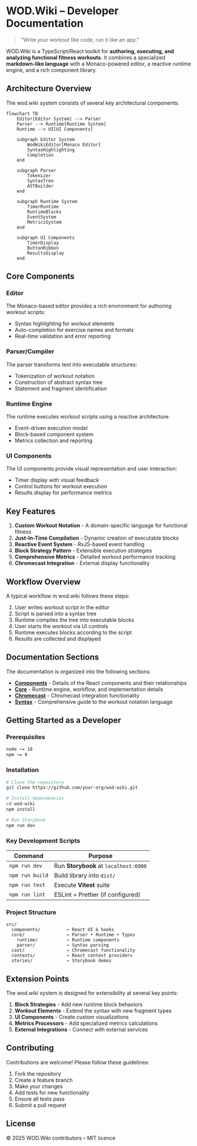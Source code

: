# WOD.Wiki – Developer Documentation

> "Write your workout like code, run it like an app."

WOD.Wiki is a TypeScript/React toolkit for **authoring, executing, and analyzing functional fitness workouts**. It combines a specialized **markdown-like language** with a Monaco-powered editor, a reactive runtime engine, and a rich component library.

## Architecture Overview

The wod.wiki system consists of several key architectural components:

```mermaid
flowchart TB
    Editor[Editor System] --> Parser
    Parser --> Runtime[Runtime System]
    Runtime --> UI[UI Components]
    
    subgraph Editor System
        WodWikiEditor[Monaco Editor]
        SyntaxHighlighting
        Completion
    end
    
    subgraph Parser
        Tokenizer
        SyntaxTree
        ASTBuilder
    end
    
    subgraph Runtime System
        TimerRuntime
        RuntimeBlocks
        EventSystem
        MetricsSystem
    end
    
    subgraph UI Components
        TimerDisplay
        ButtonRibbon
        ResultsDisplay
    end
```

## Core Components

### Editor

The Monaco-based editor provides a rich environment for authoring workout scripts:

- Syntax highlighting for workout elements
- Auto-completion for exercise names and formats
- Real-time validation and error reporting

### Parser/Compiler

The parser transforms text into executable structures:

- Tokenization of workout notation
- Construction of abstract syntax tree
- Statement and fragment identification

### Runtime Engine

The runtime executes workout scripts using a reactive architecture:

- Event-driven execution model
- Block-based component system
- Metrics collection and reporting

### UI Components

The UI components provide visual representation and user interaction:

- Timer display with visual feedback
- Control buttons for workout execution
- Results display for performance metrics

## Key Features

1. **Custom Workout Notation** - A domain-specific language for functional fitness
2. **Just-In-Time Compilation** - Dynamic creation of executable blocks
3. **Reactive Event System** - RxJS-based event handling
4. **Block Strategy Pattern** - Extensible execution strategies
5. **Comprehensive Metrics** - Detailed workout performance tracking
6. **Chromecast Integration** - External display functionality

## Workflow Overview

A typical workflow in wod.wiki follows these steps:

1. User writes workout script in the editor
2. Script is parsed into a syntax tree
3. Runtime compiles the tree into executable blocks
4. User starts the workout via UI controls
5. Runtime executes blocks according to the script
6. Results are collected and displayed

## Documentation Sections

The documentation is organized into the following sections:

- [**Components**](./Components/README.md) - Details of the React components and their relationships
- [**Core**](./Core/README.md) - Runtime engine, workflow, and implementation details
- [**Chromecast**](./Chromecast/README.md) - Chromecast integration functionality
- [**Syntax**](./Syntax.md) - Comprehensive guide to the workout notation language

## Getting Started as a Developer

### Prerequisites

```bash
node >= 18
npm >= 9
```

### Installation

```bash
# Clone the repository
git clone https://github.com/your-org/wod-wiki.git

# Install dependencies
cd wod-wiki
npm install

# Run Storybook
npm run dev
```

### Key Development Scripts

| Command         | Purpose                               |
| --------------- | ------------------------------------- |
| `npm run dev`   | Run **Storybook** at `localhost:6006` |
| `npm run build` | Build library into `dist/`            |
| `npm run test`  | Execute **Vitest** suite              |
| `npm run lint`  | ESLint + Prettier (if configured)     |

### Project Structure

```text
src/
  components/          ← React UI & hooks
  core/                ← Parser • Runtime • Types
    runtime/           ← Runtime components
    parser/            ← Syntax parsing
  cast/                ← Chromecast functionality
  contexts/            ← React context providers
  stories/             ← Storybook demos
```

## Extension Points

The wod.wiki system is designed for extensibility at several key points:

1. **Block Strategies** - Add new runtime block behaviors
2. **Workout Elements** - Extend the syntax with new fragment types
3. **UI Components** - Create custom visualizations
4. **Metrics Processors** - Add specialized metrics calculations
5. **External Integrations** - Connect with external services

## Contributing

Contributions are welcome! Please follow these guidelines:

1. Fork the repository
2. Create a feature branch
3. Make your changes
4. Add tests for new functionality
5. Ensure all tests pass
6. Submit a pull request

## License

© 2025 WOD.Wiki contributors – MIT licence
